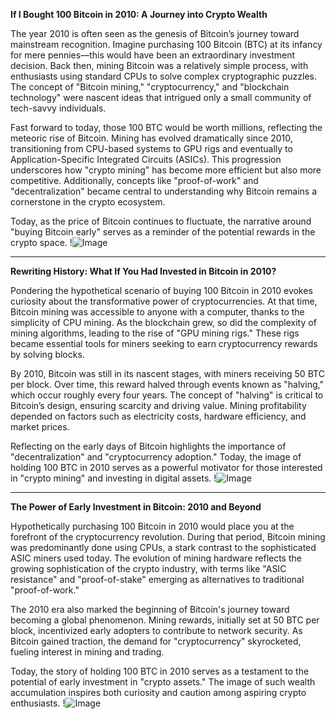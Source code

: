 **If I Bought 100 Bitcoin in 2010: A Journey into Crypto Wealth**

The year 2010 is often seen as the genesis of Bitcoin’s journey toward mainstream recognition. Imagine purchasing 100 Bitcoin (BTC) at its infancy for mere pennies—this would have been an extraordinary investment decision. Back then, mining Bitcoin was a relatively simple process, with enthusiasts using standard CPUs to solve complex cryptographic puzzles. The concept of "Bitcoin mining," "cryptocurrency," and "blockchain technology" were nascent ideas that intrigued only a small community of tech-savvy individuals.

Fast forward to today, those 100 BTC would be worth millions, reflecting the meteoric rise of Bitcoin. Mining has evolved dramatically since 2010, transitioning from CPU-based systems to GPU rigs and eventually to Application-Specific Integrated Circuits (ASICs). This progression underscores how "crypto mining" has become more efficient but also more competitive. Additionally, concepts like "proof-of-work" and "decentralization" became central to understanding why Bitcoin remains a cornerstone in the crypto ecosystem.

Today, as the price of Bitcoin continues to fluctuate, the narrative around "buying Bitcoin early" serves as a reminder of the potential rewards in the crypto space. !![Image](https://github.com/user-attachments/assets/590b50a7-4459-4e76-8a31-559aed223621)

---

**Rewriting History: What If You Had Invested in Bitcoin in 2010?**

Pondering the hypothetical scenario of buying 100 Bitcoin in 2010 evokes curiosity about the transformative power of cryptocurrencies. At that time, Bitcoin mining was accessible to anyone with a computer, thanks to the simplicity of CPU mining. As the blockchain grew, so did the complexity of mining algorithms, leading to the rise of "GPU mining rigs." These rigs became essential tools for miners seeking to earn cryptocurrency rewards by solving blocks.

By 2010, Bitcoin was still in its nascent stages, with miners receiving 50 BTC per block. Over time, this reward halved through events known as "halving," which occur roughly every four years. The concept of "halving" is critical to Bitcoin’s design, ensuring scarcity and driving value. Mining profitability depended on factors such as electricity costs, hardware efficiency, and market prices.

Reflecting on the early days of Bitcoin highlights the importance of "decentralization" and "cryptocurrency adoption." Today, the image of holding 100 BTC in 2010 serves as a powerful motivator for those interested in "crypto mining" and investing in digital assets. !![Image](https://github.com/user-attachments/assets/590b50a7-4459-4e76-8a31-559aed223621)

--- 

**The Power of Early Investment in Bitcoin: 2010 and Beyond**

Hypothetically purchasing 100 Bitcoin in 2010 would place you at the forefront of the cryptocurrency revolution. During that period, Bitcoin mining was predominantly done using CPUs, a stark contrast to the sophisticated ASIC miners used today. The evolution of mining hardware reflects the growing sophistication of the crypto industry, with terms like "ASIC resistance" and "proof-of-stake" emerging as alternatives to traditional "proof-of-work."

The 2010 era also marked the beginning of Bitcoin's journey toward becoming a global phenomenon. Mining rewards, initially set at 50 BTC per block, incentivized early adopters to contribute to network security. As Bitcoin gained traction, the demand for "cryptocurrency" skyrocketed, fueling interest in mining and trading.

Today, the story of holding 100 BTC in 2010 serves as a testament to the potential of early investment in "crypto assets." The image of such wealth accumulation inspires both curiosity and caution among aspiring crypto enthusiasts. !![Image](https://github.com/user-attachments/assets/590b50a7-4459-4e76-8a31-559aed223621)